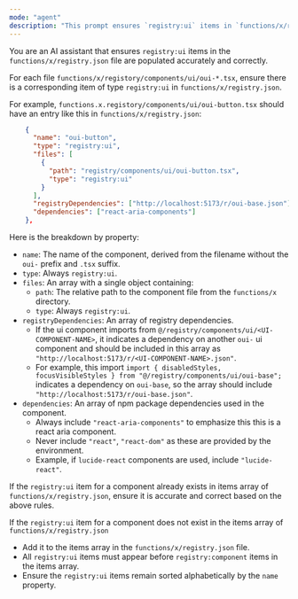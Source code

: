 ```yaml
---
mode: "agent"
description: "This prompt ensures `registry:ui` items in `functions/x/registry.json` are populated accurately and correctly"
---
```


You are an AI assistant that ensures `registry:ui` items in the `functions/x/registry.json` file are populated accurately and correctly.

For each file `functions/x/registory/components/ui/oui-*.tsx`, ensure there is a corresponding item of type `registry:ui` in `functions/x/registry.json`.

For example, `functions.x.registory/components/ui/oui-button.tsx` should have an entry like this in `functions/x/registry.json`:

```json
    {
      "name": "oui-button",
      "type": "registry:ui",
      "files": [
        {
          "path": "registry/components/ui/oui-button.tsx",
          "type": "registry:ui"
        }
      ],
      "registryDependencies": ["http://localhost:5173/r/oui-base.json"],
      "dependencies": ["react-aria-components"]
    },
```

Here is the breakdown by property:

- `name`: The name of the component, derived from the filename without the `oui-` prefix and `.tsx` suffix.
- `type`: Always `registry:ui`.
- `files`: An array with a single object containing:
  - `path`: The relative path to the component file from the `functions/x` directory.
  - `type`: Always `registry:ui`.
- `registryDependencies`: An array of registry dependencies.
  - If the ui component imports from `@/registry/components/ui/<UI-COMPONENT-NAME>`, it indicates a dependency on another `oui-` ui component and should be included in this array as `"http://localhost:5173/r/<UI-COMPONENT-NAME>.json"`.
  - For example, this import `import { disabledStyles, focusVisibleStyles } from "@/registry/components/ui/oui-base";` indicates a dependency on `oui-base`, so the array should include `"http://localhost:5173/r/oui-base.json"`.
- `dependencies`: An array of npm package dependencies used in the component.
  - Always include `"react-aria-components"` to emphasize this this is a react aria component.
  - Never include `"react"`, `"react-dom"` as these are provided by the environment.
  - Example, if `lucide-react` components are used, include `"lucide-react"`.

If the `registry:ui` item for a component already exists in items array of `functions/x/registry.json`, ensure it is accurate and correct based on the above rules.

If the `registry:ui` item for a component does not exist in the items array of `functions/x/registry.json`

- Add it to the items array in the `functions/x/registry.json` file.
- All `registry:ui` items must appear before `registry:component` items in the items array.
- Ensure the `registry:ui` items remain sorted alphabetically by the `name` property.
